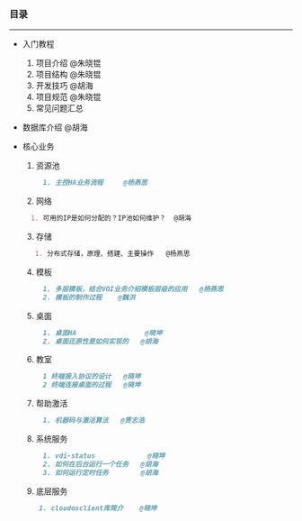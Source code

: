 ###  目录


------------

- 入门教程

  1. 	项目介绍 @朱晓锟
  2. 	项目结构 @朱晓锟
  3. 	开发技巧 @胡海
  4.	项目规范 @朱晓锟
  5. 	常见问题汇总

- 数据库介绍 @胡海

- 核心业务

   1. 资源池
  ```markdown
       1. 主控HA业务流程     @杨燕思
  ```
   2. 网络
     ```markdown
       1. 可用的IP是如何分配的？IP池如何维护？  @胡海
   ```

   3. 存储
    ```markdown
       1. 分布式存储，原理、搭建、主要操作   @杨燕思
   ```

   4. 模板
  ```markdown
       1. 多层模板，结合VOI业务介绍模板层级的应用   @杨燕思
	   2. 模板的制作过程    @魏洪
   ```

   5. 桌面
  ```markdown
       1. 桌面HA                 @晓坤
	   2. 桌面还原性是如何实现的   @胡海
   ```
   6. 教室
  ```markdown
	   1 终端接入协议的设计   @晓坤
	   2 终端连接桌面的过程   @晓坤
   ```
   7. 帮助激活
  ```markdown
       1. 机器码与激活算法   @贾志浩
   ```
   8. 系统服务
  ```markdown
       1. vdi-status             @晓坤
	   2. 如何在后台运行一个任务   @胡海
	   3. 如何运行定时任务        @胡海
   ```
   9. 底层服务
   ```markdown
       1. cloudosclient库简介    @晓坤
   ```











